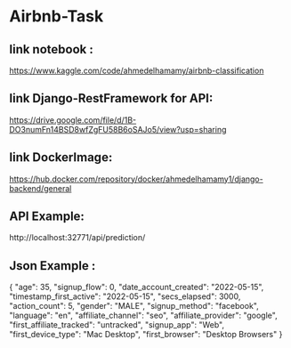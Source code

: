# Airbnb-Task
## link notebook :
https://www.kaggle.com/code/ahmedelhamamy/airbnb-classification
## link Django-RestFramework for API:
https://drive.google.com/file/d/1B-DO3numFn14BSD8wfZgFU58B6oSAJo5/view?usp=sharing
## link DockerImage:
https://hub.docker.com/repository/docker/ahmedelhamamy1/django-backend/general
## API Example:
http://localhost:32771/api/prediction/
## Json Example :
{
    "age": 35,
    "signup_flow": 0,
    "date_account_created": "2022-05-15",
    "timestamp_first_active": "2022-05-15",
    "secs_elapsed": 3000,
    "action_count": 5,
    "gender": "MALE",
    "signup_method": "facebook",
    "language": "en",
    "affiliate_channel": "seo",
    "affiliate_provider": "google",
    "first_affiliate_tracked": "untracked",
    "signup_app": "Web",
    "first_device_type": "Mac Desktop",
    "first_browser": "Desktop Browsers"
}
